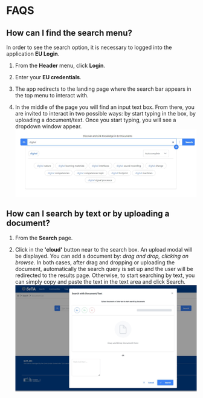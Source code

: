# FAQS

## How can I find the search menu?

In order to see the search option, it is necessary to logged into the application **EU Login**.  

1. From the **Header** menu, click **Login**.  

2. Enter your **EU credentials**.  

3. The app redirects to the landing page where the search bar appears in the top menu to interact with.  

4. In the middle of the page you will find an input text box. From there, you are invited to interact in two possible ways: by start typing in the box, by uploading a document/text. Once you start typing, you will see a dropdown window appear.  ![Screenshot](../img/searchBar.jpg)

## How can I search by text or by uploading a document?

1. From the **Search** page.  

2. Click in the **'cloud'** button near to the search box. An upload modal will be displayed. You can add a document by: *drag and drop, clicking on browse*. In both cases, after drag and dropping or uploading the document, automatically the search query is set up and the user will be redirected to the results page. Otherwise, to start searching by text, you can simply copy and paste the text in the text area and click Search.  ![Screenshot](../img/upload.jpg)
 